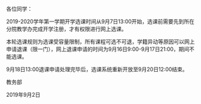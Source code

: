 各位同学：

 2019-2020学年第一学期开学选课时间从9月7日13:00开始，选课前需要先到所在分院教学办完成开学注册，才有权限进行网上选课。

本轮选课规则为选课受容量限制，所有课程可选不可退，学籍异动等原因可以网上申请退课（限一门），网上退课申请的时间为9月16日9:00-9月17日21:00，期间不能选课。

9月18日13:00退课申请处理完毕后，选课系统重新开放至9月20日12:00结束。

 

  

教务部

2019年9月2日